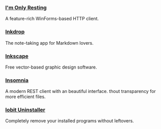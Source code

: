 ### [I'm Only Resting](http://www.swensensoftware.com/im-only-resting)

A feature-rich WinForms-based HTTP client.

### [Inkdrop](https://www.inkdrop.info/)

The note-taking app for Markdown lovers.

### [Inkscape](https://inkscape.org/en/)

Free vector-based graphic design software.

### [Insomnia](http://insomnia.rest)

A modern REST client with an beautiful interface. thout transparency for more efficient files.

### [Iobit Uninstaller](http://www.iobit.com/en/advanceduninstaller.php)

Completely remove your installed programs without leftovers.


